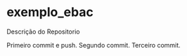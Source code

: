 # exemplo_ebac
Descrição do Repositorio

Primeiro commit e push. 
Segundo commit.
Terceiro commit.
    